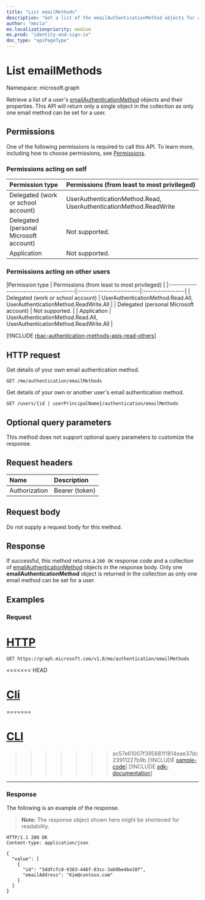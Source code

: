 ```yaml
---
title: "List emailMethods"
description: "Get a list of the emailAuthenticationMethod objects for a user."
author: "mmcla"
ms.localizationpriority: medium
ms.prod: "identity-and-sign-in"
doc_type: "apiPageType"
---
```


# List emailMethods
Namespace: microsoft.graph

Retrieve a list of a user's [emailAuthenticationMethod](../resources/emailauthenticationmethod.md) objects and their properties. This API will return only a single object in the collection as only one email method can be set for a user.

## Permissions
One of the following permissions is required to call this API. To learn more, including how to choose permissions, see [Permissions](/graph/permissions-reference).

### Permissions acting on self

|Permission type      | Permissions (from least to most privileged)              |
|:---------------------------------------|:-------------------------|
| Delegated (work or school account)     | UserAuthenticationMethod.Read, UserAuthenticationMethod.ReadWrite |
| Delegated (personal Microsoft account) | Not supported. |
| Application                            | Not supported. |

### Permissions acting on other users

|Permission type      | Permissions (from least to most privileged)              |
|:---------------------------------------|:-------------------------|:-----------------|
| Delegated (work or school account)     | UserAuthenticationMethod.Read.All, UserAuthenticationMethod.ReadWrite.All |
| Delegated (personal Microsoft account) | Not supported. |
| Application                            | UserAuthenticationMethod.Read.All, UserAuthenticationMethod.ReadWrite.All |

[!INCLUDE [rbac-authentication-methods-apis-read-others](../includes/rbac-for-apis/rbac-authentication-methods-apis-read-others.md)]

## HTTP request

Get details of your own email authentication method.
<!-- { "blockType": "ignored" } -->
``` http
GET /me/authentication/emailMethods
```

Get details of your own or another user's email authentication method.
<!-- { "blockType": "ignored" } -->
``` http
GET /users/{id | userPrincipalName}/authentication/emailMethods
```

## Optional query parameters
This method does not support optional query parameters to customize the response.

## Request headers
|Name|Description|
|:---|:---|
|Authorization|Bearer {token}|

## Request body
Do not supply a request body for this method.

## Response

If successful, this method returns a `200 OK` response code and a collection of [emailAuthenticationMethod](../resources/emailauthenticationmethod.md) objects in the response body. Only one **emailAuthenticationMethod** object is returned in the collection as only one email method can be set for a user.

## Examples

### Request


# [HTTP](#tab/http)
<!-- {
  "blockType": "request",
  "name": "get_emailauthenticationmethod_2"
}
-->
``` http
GET https://graph.microsoft.com/v1.0/me/authentication/emailMethods
```

<<<<<<< HEAD
# [Cli](#tab/cli)
=======
# [CLI](#tab/cli)
>>>>>>> ac57e61007f395881f1814eae37dc23911227b9b
[!INCLUDE [sample-code](../includes/snippets/cli/get-emailauthenticationmethod-2-cli-snippets.md)]
[!INCLUDE [sdk-documentation](../includes/snippets/snippets-sdk-documentation-link.md)]

---

### Response
The following is an example of the response.

>**Note:** The response object shown here might be shortened for readability.
<!-- {
  "blockType": "response",
  "truncated": true,
  "@odata.type": "Collection(microsoft.graph.emailAuthenticationMethod)"
}
-->
``` http
HTTP/1.1 200 OK
Content-type: application/json

{
  "value": [
    {
      "id": "3ddfcfc8-9383-446f-83cc-3ab9be4be18f",
      "emailAddress": "Kim@contoso.com"
    }
  ]
}
```

